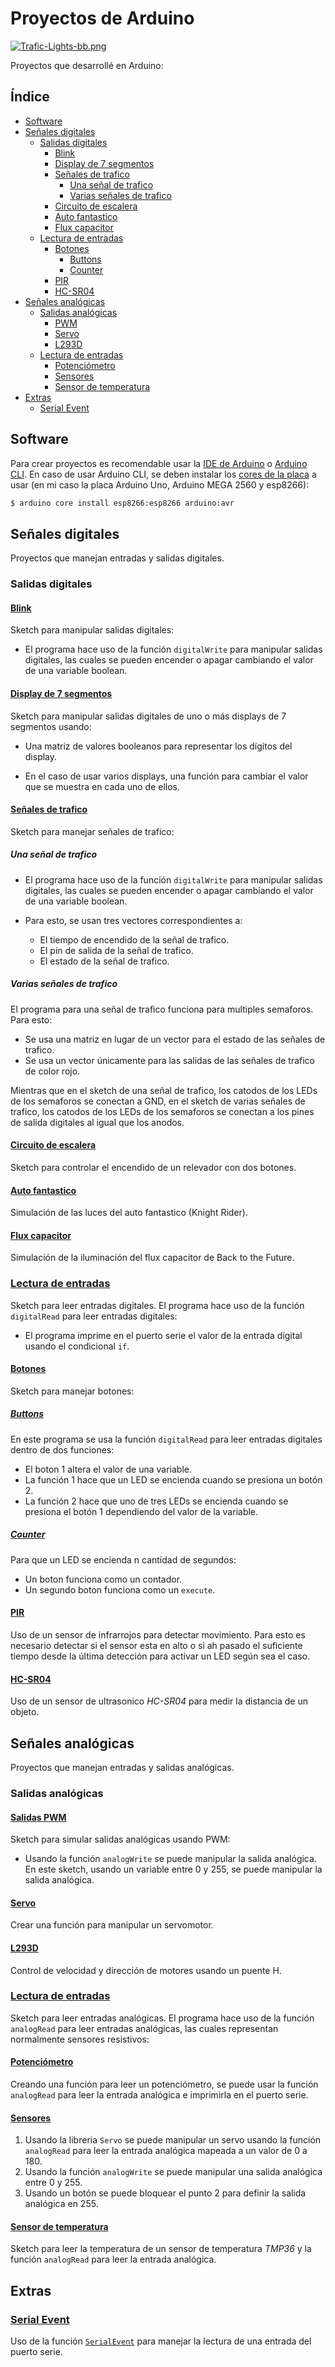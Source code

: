 # Proyectos de Arduino

[![Trafic-Lights-bb.png](https://i.postimg.cc/KjTWpSXV/Trafic-Lights-bb.png)](https://postimg.cc/m1bVhngN)

Proyectos que desarrollé en Arduino:

## Índice
- [Software](#software)
- [Señales digitales](#señales-digitales)
    - [Salidas digitales](#salidas-digitales)
        - [Blink](#blink)
        - [Display de 7 segmentos](#display-de-7-segmentos)
        - [Señales de trafico](#señales-de-trafico)
            - [Una señal de trafico](#una-señal-de-trafico)
            - [Varias señales de trafico](#varias-señales-de-trafico)
        - [Circuito de escalera](#circuito-de-escalera)
        - [Auto fantastico](#auto-fantastico)
        - [Flux capacitor](#flux-capacitor)
    - [Lectura de entradas](#lectura-de-entradas)
        - [Botones](#botones)
            - [Buttons](#buttons)
            - [Counter](#counter)
        - [PIR](#pir)
        - [HC-SR04](#hc-sr04)
- [Señales analógicas](#señales-analógicas)
    - [Salidas analógicas](#salidas-analógicas)
        - [PWM](#salidas-pwm)
        - [Servo](#servo)
        - [L293D](#l293d)
    - [Lectura de entradas](#lectura-de-entradas)
        - [Potenciómetro](#potenciómetro)
        - [Sensores](#sensores)
        - [Sensor de temperatura](#sensor-de-temperatura)
- [Extras](#extras)
    - [Serial Event](#serial-event)

## Software
Para crear proyectos es recomendable usar la [IDE de Arduino](https://www.arduino.cc/en/Main/Software) o [Arduino CLI](https://arduino.github.io/arduino-cli/0.23/installation/#use-the-install-script). En caso de usar Arduino CLI, se deben instalar los [cores de la placa](https://arduino.github.io/arduino-cli/0.23/getting-started/#install-the-core-for-your-board) a usar (en mi caso la placa Arduino Uno, Arduino MEGA 2560 y esp8266):
```bash
$ arduino core install esp8266:esp8266 arduino:avr
```

## Señales digitales
Proyectos que manejan entradas y salidas digitales.

### Salidas digitales
#### [Blink](https://github.com/adnksharp/iBlink)
Sketch para manipular salidas digitales:

- El programa hace uso de la función `digitalWrite` para manipular salidas digitales, las cuales se pueden encender o apagar cambiando el valor de una variable boolean.

#### [Display de 7 segmentos](https://github.com/adnksharp/iDsegments)
Sketch para manipular salidas digitales de uno o más displays de 7 segmentos usando:

- Una matriz de valores booleanos para representar los dígitos del display.

- En el caso de usar varios displays, una función para cambiar el valor que se muestra en cada uno de ellos.

#### [Señales de trafico](https://github.com/adnksharp/iTL)
Sketch para manejar señales de trafico:

##### Una señal de trafico
- El programa hace uso de la función `digitalWrite` para manipular salidas digitales, las cuales se pueden encender o apagar cambiando el valor de una variable boolean.
- Para esto, se usan tres vectores correspondientes a:

    - El tiempo de encendido de la señal de trafico.
    - El pin de salida de la señal de trafico.
    - El estado de la señal de trafico.

##### Varias señales de trafico
El programa para una señal de trafico funciona para multiples semaforos. Para esto:

- Se usa una matriz en lugar de un vector para el estado de las señales de trafico.
- Se usa un vector únicamente para las salidas de las señales de trafico de color rojo.

Mientras que en el sketch de una señal de trafico, los catodos de los LEDs de los semaforos se conectan a GND, en el sketch de varias señales de trafico, los catodos de los LEDs de los semaforos se conectan a los pines de salida digitales al igual que los anodos.


#### [Circuito de escalera](https://github.com/adnksharp/iSC)
Sketch para controlar el encendido de un relevador con dos botones.

#### [Auto fantastico](https://github.com/adnksharp/iKRL)
Simulación de las luces del auto fantastico (Knight Rider).

#### [Flux capacitor](https://github.com/adnksharp/iFC)
Simulación de la iluminación del flux capacitor de Back to the Future.

### [Lectura de entradas](https://github.com/adnksharp/iDread/blob/base/DigitalRead)
Sketch para leer entradas digitales. El programa hace uso de la función `digitalRead` para leer entradas digitales:

- El programa imprime en el puerto serie el valor de la entrada digital usando el condicional `if`.

#### [Botones](https://github.com/adnksharp/iDbuttons)
Sketch para manejar botones:

##### [Buttons](https://github.com/adnksharp/iDbuttons/blob/base/Buttons/Buttons.ino)
En este programa se usa la función `digitalRead` para leer entradas digitales dentro de dos funciones:

- El boton 1 altera el valor de una variable.
- La función 1 hace que un LED se encienda cuando se presiona un botón 2.
- La función 2 hace que uno de tres LEDs se encienda cuando se presiona el botón 1 dependiendo del valor de la variable.

##### [Counter](https://github.com/adnksharp/iDbuttons/blob/base/Counter/Counter.ino)
Para que un LED se encienda n cantidad de segundos:
- Un boton funciona como un contador.
- Un segundo boton funciona como un `execute`.

#### [PIR](https://github.com/adnksharp/iPIR)
Uso de un sensor de infrarrojos para detectar movimiento. Para esto es necesario detectar si el sensor esta en alto o si ah pasado el suficiente tiempo desde la última detección para activar un LED según sea el caso.

#### [HC-SR04](https://github.com/adnksharp/iHCSRS04)
Uso de un sensor de ultrasonico *HC-SR04* para medir la distancia de un objeto.

## Señales analógicas
Proyectos que manejan entradas y salidas analógicas.

### Salidas analógicas
#### [Salidas PWM](https://github.com/adnksharp/iAwrite)
Sketch para simular salidas analógicas usando PWM:

- Usando la función `analogWrite` se puede manipular la salida analógica. En este sketch, usando un variable entre 0 y 255, se puede manipular la salida analógica.

#### [Servo](https://github.com/adnksharp/iServo/blob/base/Servo/Servo.ino)
Crear una función para manipular un servomotor.

#### [L293D](https://github.com/adnksharp/iL293D)
Control de velocidad y dirección de motores usando un puente H.

### [Lectura de entradas](https://github.com/adnksharp/iAread)
Sketch para leer entradas analógicas. El programa hace uso de la función `analogRead` para leer entradas analógicas, las cuales representan normalmente sensores resistivos:

#### [Potenciómetro](https://github.com/adnksharp/iAread/blob/base/AnalogRead/AnalogRead.ino)
Creando una función para leer un potenciómetro, se puede usar la función `analogRead` para leer la entrada analógica e imprimirla en el puerto serie.

#### [Sensores](https://github.com/adnksharp/iAread/blob/base/Sensors/Sensors.ino)

1. Usando la libreria `Servo` se puede manipular un servo usando la función `analogRead` para leer la entrada analógica mapeada a un valor de 0 a 180.
2. Usando la función `analogWrite` se puede manipular una salida analógica entre 0 y 255.
3. Usando un botón se puede bloquear el punto 2 para definir la salida analógica en 255.

#### [Sensor de temperatura](https://github.com/adnksharp/iTMP)
Sketch para leer la temperatura de un sensor de temperatura *TMP36* y la función `analogRead` para leer la entrada analógica.

## Extras

### [Serial Event](https://github.com/adnksharp/iSevent)
Uso de la función [`SerialEvent`](https://www.arduino.cc/reference/en/language/functions/communication/serial/serialevent/) para manejar la lectura de una entrada del puerto serie.
